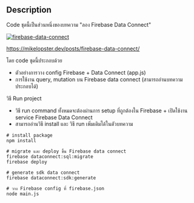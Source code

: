 ## Description 

Code ชุดนี้เป็นส่วนหนึ่งของบทความ "ลอง Firebase Data Connect"

[![firebase-data-connect](https://mikelopster.dev/img/thumbnail-blogs/firebase-data-connect.webp)](https://mikelopster.dev/img/thumbnail-blogs/firebase-data-connect.webp)

https://mikelopster.dev/posts/firebase-data-connect/

โดย code ชุดนี้ประกอบด้วย
- ตัวอย่างการวาง config Firebase + Data Connect (app.js)
- การใช้งาน query, mutation บน Firebase data connect (สามารถอ่านบทความประกอบได้)

วิธี Run project
- วิธี run command ทั้งหมดจะต้องผ่านการ setup ที่ถูกต้องใน Firebase + เปิดใช้งาน service Firebase Data Connect
- สามารถอ่านวิธี install และ วิธี run เพิ่มเติมได้ในตัวบทความ

```shell
# install package
npm install

# migrate และ deploy ขึ้น Firebase data connect
firebase dataconnect:sql:migrate
firebase deploy

# generate sdk data connect
firebase dataconnect:sdk:generate

# วาง Firebase config ที่ firebase.json
node main.js
```

